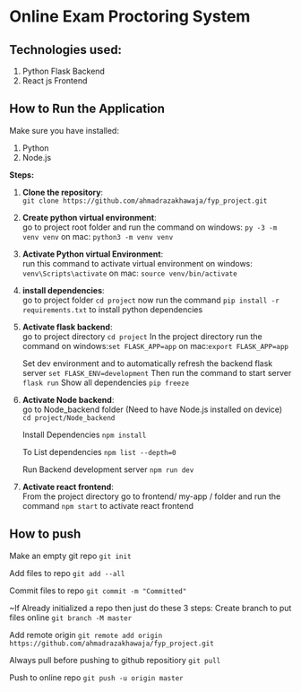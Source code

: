 # Online Exam Proctoring System

## Technologies used:

1. Python Flask Backend
2. React js Frontend

## How to Run the Application

Make sure you have installed:

1. Python
2. Node.js

**Steps:**

1. **Clone the repository**:<br>
   `git clone https://github.com/ahmadrazakhawaja/fyp_project.git`

2. **Create python virtual environment**:<br>
   go to project root folder and run the command
   on windows: `py -3 -m venv venv`
   on mac: `python3 -m venv venv`

3. **Activate Python virtual Environment**:<br>
   run this command to activate virtual environment
   on windows: `venv\Scripts\activate`
   on mac: `source venv/bin/activate`

4. **install dependencies**:<br>
   go to project folder
   `cd project`
   now run the command `pip install -r requirements.txt` to install python dependencies

5. **Activate flask backend**:<br>
   go to project directory
   `cd project`
   In the project directory run the command
   on windows:`set FLASK_APP=app`
   on mac:`export FLASK_APP=app`
   
   Set dev environment and to automatically refresh the backend flask server
   `set FLASK_ENV=development`
   Then run the command to start server
   `flask run` 
   Show all dependencies
   `pip freeze`

6. **Activate Node backend**:<br>
   go to Node_backend folder (Need to have Node.js installed on device)
   `cd project/Node_backend`

   Install Dependencies
   `npm install`

   To List dependencies
   `npm list --depth=0`

   Run Backend development server
   `npm run dev`


7. **Activate react frontend**:<br>
   From the project directory go to frontend/ my-app / folder and run the command
   `npm start`
   to activate react frontend

## How to push ##

Make an empty git repo
`git init`

Add files to repo
`git add --all`

Commit files to repo
`git commit -m "Committed"`

~If Already initialized a repo then just do these 3 steps:
Create branch to put files online
`git branch -M master`

Add remote origin
`git remote add origin https://github.com/ahmadrazakhawaja/fyp_project.git`

Always pull before pushing to github repositiory
`git pull`

Push to online repo
`git push -u origin master`


